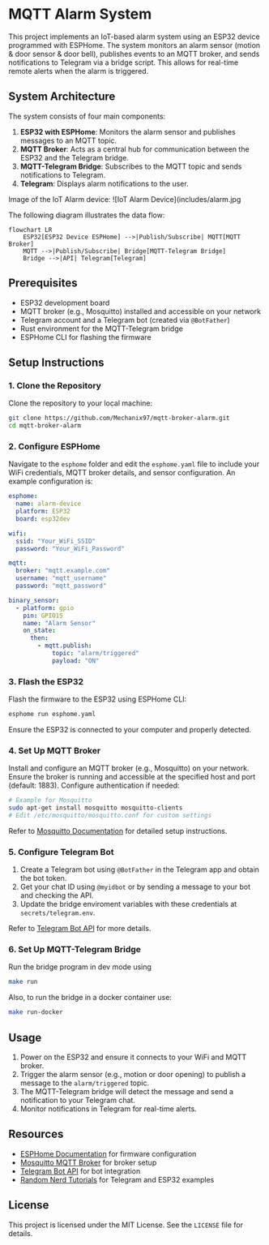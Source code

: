 # MQTT Alarm System

This project implements an IoT-based alarm system using an ESP32 device programmed with ESPHome. The system monitors an alarm sensor (motion & door sensor & door bell), publishes events to an MQTT broker, and sends notifications to Telegram via a bridge script. This allows for real-time remote alerts when the alarm is triggered.

## System Architecture

The system consists of four main components:
1. **ESP32 with ESPHome**: Monitors the alarm sensor and publishes messages to an MQTT topic.
2. **MQTT Broker**: Acts as a central hub for communication between the ESP32 and the Telegram bridge.
3. **MQTT-Telegram Bridge**: Subscribes to the MQTT topic and sends notifications to Telegram.
4. **Telegram**: Displays alarm notifications to the user.

Image of the IoT Alarm device:
![IoT Alarm Device](includes/alarm.jpg

The following diagram illustrates the data flow:

```mermaid
flowchart LR
    ESP32[ESP32 Device ESPHome] -->|Publish/Subscribe| MQTT[MQTT Broker]
    MQTT -->|Publish/Subscribe| Bridge[MQTT-Telegram Bridge]
    Bridge -->|API| Telegram[Telegram]
```

## Prerequisites

- ESP32 development board
- MQTT broker (e.g., Mosquitto) installed and accessible on your network
- Telegram account and a Telegram bot (created via `@BotFather`)
- Rust environment for the MQTT-Telegram bridge
- ESPHome CLI for flashing the firmware

## Setup Instructions

### 1. Clone the Repository
Clone the repository to your local machine:
```bash
git clone https://github.com/Mechanix97/mqtt-broker-alarm.git
cd mqtt-broker-alarm
```

### 2. Configure ESPHome
Navigate to the `esphome` folder and edit the `esphome.yaml` file to include your WiFi credentials, MQTT broker details, and sensor configuration. An example configuration is:

```yaml
esphome:
  name: alarm-device
  platform: ESP32
  board: esp32dev

wifi:
  ssid: "Your_WiFi_SSID"
  password: "Your_WiFi_Password"

mqtt:
  broker: "mqtt.example.com"
  username: "mqtt_username"
  password: "mqtt_password"

binary_sensor:
  - platform: gpio
    pin: GPIO15
    name: "Alarm Sensor"
    on_state:
      then:
        - mqtt.publish:
            topic: "alarm/triggered"
            payload: "ON"
```

### 3. Flash the ESP32
Flash the firmware to the ESP32 using ESPHome CLI:
```bash
esphome run esphome.yaml
```
Ensure the ESP32 is connected to your computer and properly detected.

### 4. Set Up MQTT Broker
Install and configure an MQTT broker (e.g., Mosquitto) on your network. Ensure the broker is running and accessible at the specified host and port (default: 1883). Configure authentication if needed:
```bash
# Example for Mosquitto
sudo apt-get install mosquitto mosquitto-clients
# Edit /etc/mosquitto/mosquitto.conf for custom settings
```

Refer to [Mosquitto Documentation](https://mosquitto.org/) for detailed setup instructions.

### 5. Configure Telegram Bot
1. Create a Telegram bot using `@BotFather` in the Telegram app and obtain the bot token.
2. Get your chat ID using `@myidbot` or by sending a message to your bot and checking the API.
3. Update the bridge enviroment variables with these credentials at `secrets/telegram.env`.

Refer to [Telegram Bot API](https://core.telegram.org/bots/api) for more details.


### 6. Set Up MQTT-Telegram Bridge
Run the bridge program in dev mode using
```bash
make run
```

Also, to run the bridge in a docker container use:
```bash
make run-docker
```

## Usage
1. Power on the ESP32 and ensure it connects to your WiFi and MQTT broker.
2. Trigger the alarm sensor (e.g., motion or door opening) to publish a message to the `alarm/triggered` topic.
3. The MQTT-Telegram bridge will detect the message and send a notification to your Telegram chat.
4. Monitor notifications in Telegram for real-time alerts.

## Resources
- [ESPHome Documentation](https://esphome.io/) for firmware configuration
- [Mosquitto MQTT Broker](https://mosquitto.org/) for broker setup
- [Telegram Bot API](https://core.telegram.org/bots/api) for bot integration
- [Random Nerd Tutorials](https://randomnerdtutorials.com/telegram-control-esp32-esp8266-nodemcu-outputs/) for Telegram and ESP32 examples

## License
This project is licensed under the MIT License. See the `LICENSE` file for details.
